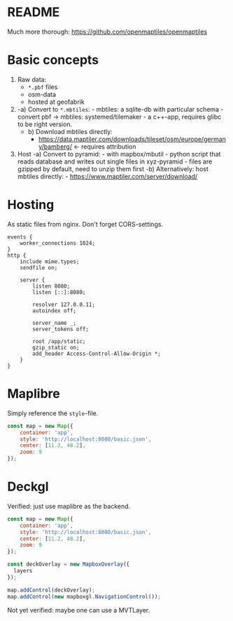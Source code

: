 # README

Much more thorough:
https://github.com/openmaptiles/openmaptiles


# Basic concepts
1. Raw data: 
    - `*.pbf` files
    - osm-data
    - hosted at geofabrik
2. 
    -a) Convert to `*.mbtiles`:
        - mbtiles: a sqlite-db with particular schema
        - convert pbf -> mbtiles: systemed/tilemaker
        - a c++-app, requires glibc to be right version.
    - b) Download mbtiles directly:
        - https://data.maptiler.com/downloads/tileset/osm/europe/germany/bamberg/ <- requires attribution
3. Host
    -a) Convert to pyramid:
        - with mapbox/mbutil
        - python script that reads database and writes out single files in xyz-pyramid
        - files are gzipped by default, need to unzip them first
    -b) Alternatively: host mbtiles directly:
        - https://www.maptiler.com/server/download/


# Hosting
As static files from nginx.
Don't forget CORS-settings.

```nginx
events {
    worker_connections 1024;
}
http {
    include mime.types;
    sendfile on;

    server {
        listen 8080;
        listen [::]:8080;

        resolver 127.0.0.11;
        autoindex off;

        server_name _;
        server_tokens off;

        root /app/static;
        gzip_static on;
        add_header Access-Control-Allow-Origin *;
    }
}
```

# Maplibre
Simply reference the `style`-file.
```js
const map = new Map({
    container: 'app',
    style: 'http://localhost:8080/basic.json',
    center: [11.2, 48.2],
    zoom: 9
});
```

# Deckgl
Verified: just use maplibre as the backend.
```js
const map = new Map({
    container: 'app',
    style: 'http://localhost:8080/basic.json',
    center: [11.2, 48.2],
    zoom: 9
});

const deckOverlay = new MapboxOverlay({
  layers
});

map.addControl(deckOverlay);
map.addControl(new mapboxgl.NavigationControl());
```

Not yet verified: maybe one can use a MVTLayer.
